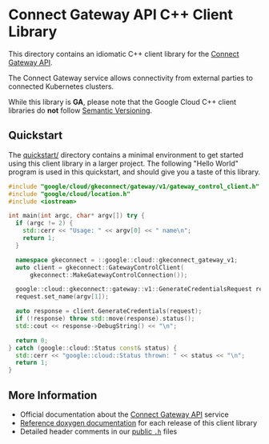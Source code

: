 # Connect Gateway API C++ Client Library

This directory contains an idiomatic C++ client library for the
[Connect Gateway API][cloud-service-docs].

The Connect Gateway service allows connectivity from external parties to
connected Kubernetes clusters.

While this library is **GA**, please note that the Google Cloud C++ client
libraries do **not** follow [Semantic Versioning](https://semver.org/).

## Quickstart

The [quickstart/](quickstart/README.md) directory contains a minimal environment
to get started using this client library in a larger project. The following
"Hello World" program is used in this quickstart, and should give you a taste of
this library.

<!-- inject-quickstart-start -->

```cc
#include "google/cloud/gkeconnect/gateway/v1/gateway_control_client.h"
#include "google/cloud/location.h"
#include <iostream>

int main(int argc, char* argv[]) try {
  if (argc != 2) {
    std::cerr << "Usage: " << argv[0] << " name\n";
    return 1;
  }

  namespace gkeconnect = ::google::cloud::gkeconnect_gateway_v1;
  auto client = gkeconnect::GatewayControlClient(
      gkeconnect::MakeGatewayControlConnection());

  google::cloud::gkeconnect::gateway::v1::GenerateCredentialsRequest request;
  request.set_name(argv[1]);

  auto response = client.GenerateCredentials(request);
  if (!response) throw std::move(response).status();
  std::cout << response->DebugString() << "\n";

  return 0;
} catch (google::cloud::Status const& status) {
  std::cerr << "google::cloud::Status thrown: " << status << "\n";
  return 1;
}
```

<!-- inject-quickstart-end -->

## More Information

- Official documentation about the [Connect Gateway API][cloud-service-docs]
  service
- [Reference doxygen documentation][doxygen-link] for each release of this
  client library
- Detailed header comments in our [public `.h`][source-link] files

[cloud-service-docs]: https://cloud.google.com/kubernetes-engine/enterprise/multicluster-management/gateway
[doxygen-link]: https://cloud.google.com/cpp/docs/reference/gkeconnect/latest/
[source-link]: https://github.com/googleapis/google-cloud-cpp/tree/main/google/cloud/gkeconnect
